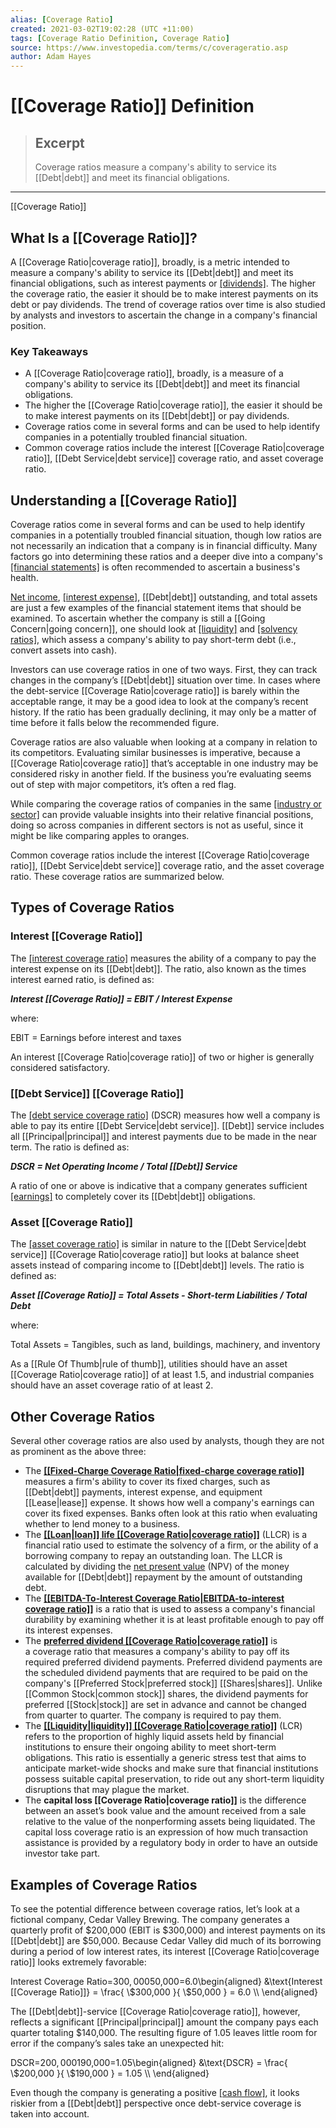 ```yaml
---
alias: [Coverage Ratio]
created: 2021-03-02T19:02:28 (UTC +11:00)
tags: [Coverage Ratio Definition, Coverage Ratio]
source: https://www.investopedia.com/terms/c/coverageratio.asp
author: Adam Hayes
---
```


# [[Coverage Ratio]] Definition

> ## Excerpt
> Coverage ratios measure a company's ability to service its [[Debt|debt]] and meet its financial obligations.

---

[[Coverage Ratio]]
## What Is a [[Coverage Ratio]]?

A [[Coverage Ratio|coverage ratio]], broadly, is a metric intended to measure a company's ability to service its [[Debt|debt]] and meet its financial obligations, such as interest payments or [[dividends]](https://www.investopedia.com/terms/d/dividend.asp). The higher the coverage ratio, the easier it should be to make interest payments on its debt or pay dividends. The trend of coverage ratios over time is also studied by analysts and investors to ascertain the change in a company's financial position.

### Key Takeaways

-   A [[Coverage Ratio|coverage ratio]], broadly, is a measure of a company's ability to service its [[Debt|debt]] and meet its financial obligations.
-   The higher the [[Coverage Ratio|coverage ratio]], the easier it should be to make interest payments on its [[Debt|debt]] or pay dividends.
-   Coverage ratios come in several forms and can be used to help identify companies in a potentially troubled financial situation.
-   Common coverage ratios include the interest [[Coverage Ratio|coverage ratio]], [[Debt Service|debt service]] coverage ratio, and asset coverage ratio.

## Understanding a [[Coverage Ratio]]

Coverage ratios come in several forms and can be used to help identify companies in a potentially troubled financial situation, though low ratios are not necessarily an indication that a company is in financial difficulty. Many factors go into determining these ratios and a deeper dive into a company's [[financial statements]](https://www.investopedia.com/terms/f/financial-statements.asp) is often recommended to ascertain a business's health.

[Net income](https://www.investopedia.com/terms/n/netincome.asp), [[interest expense]](https://www.investopedia.com/terms/i/interestexpense.asp), [[Debt|debt]] outstanding, and total assets are just a few examples of the financial statement items that should be examined. To ascertain whether the company is still a [[Going Concern|going concern]], one should look at [[liquidity]](https://www.investopedia.com/terms/l/liquidityratios.asp) and [[solvency ratios]](https://www.investopedia.com/terms/s/solvencyratio.asp), which assess a company's ability to pay short-term debt (i.e., convert assets into cash).

Investors can use coverage ratios in one of two ways. First, they can track changes in the company’s [[Debt|debt]] situation over time. In cases where the debt-service [[Coverage Ratio|coverage ratio]] is barely within the acceptable range, it may be a good idea to look at the company’s recent history. If the ratio has been gradually declining, it may only be a matter of time before it falls below the recommended figure.

Coverage ratios are also valuable when looking at a company in relation to its competitors. Evaluating similar businesses is imperative, because a [[Coverage Ratio|coverage ratio]] that’s acceptable in one industry may be considered risky in another field. If the business you’re evaluating seems out of step with major competitors, it’s often a red flag.

While comparing the coverage ratios of companies in the same [[industry or sector]](https://www.investopedia.com/ask/answers/05/industrysector.asp) can provide valuable insights into their relative financial positions, doing so across companies in different sectors is not as useful, since it might be like comparing apples to oranges.

Common coverage ratios include the interest [[Coverage Ratio|coverage ratio]], [[Debt Service|debt service]] coverage ratio, and the asset coverage ratio. These coverage ratios are summarized below.

## Types of Coverage Ratios

### Interest [[Coverage Ratio]]

The [[interest coverage ratio]](https://www.investopedia.com/terms/i/interestcoverageratio.asp) measures the ability of a company to pay the interest expense on its [[Debt|debt]]. The ratio, also known as the times interest earned ratio, is defined as:

**_Interest [[Coverage Ratio]] = EBIT / Interest Expense_**

where:

EBIT = Earnings before interest and taxes

An interest [[Coverage Ratio|coverage ratio]] of two or higher is generally considered satisfactory.

### [[Debt Service]] [[Coverage Ratio]]

The [[debt service coverage ratio]](https://www.investopedia.com/terms/d/dscr.asp) (DSCR) measures how well a company is able to pay its entire [[Debt Service|debt service]]. [[Debt]] service includes all [[Principal|principal]] and interest payments due to be made in the near term. The ratio is defined as:

**_DSCR = Net Operating Income / Total [[Debt]] Service_**

A ratio of one or above is indicative that a company generates sufficient [[earnings]](https://www.investopedia.com/terms/e/earnings.asp) to completely cover its [[Debt|debt]] obligations.

### Asset [[Coverage Ratio]]

The [[asset coverage ratio]](https://www.investopedia.com/terms/a/assetcoverage.asp) is similar in nature to the [[Debt Service|debt service]] [[Coverage Ratio|coverage ratio]] but looks at balance sheet assets instead of comparing income to [[Debt|debt]] levels. The ratio is defined as:

**_Asset [[Coverage Ratio]] = Total Assets - Short-term Liabilities / Total Debt_**

where:

Total Assets = Tangibles, such as land, buildings, machinery, and inventory

As a [[Rule Of Thumb|rule of thumb]], utilities should have an asset [[Coverage Ratio|coverage ratio]] of at least 1.5, and industrial companies should have an asset coverage ratio of at least 2.

## Other Coverage Ratios

Several other coverage ratios are also used by analysts, though they are not as prominent as the above three:

-   The [**[[Fixed-Charge Coverage Ratio|fixed-charge coverage ratio]]**](https://www.investopedia.com/terms/f/fixed-chargecoverageratio.asp) measures a firm's ability to cover its fixed charges, such as [[Debt|debt]] payments, interest expense, and equipment [[Lease|lease]] expense. It shows how well a company's earnings can cover its fixed expenses. Banks often look at this ratio when evaluating whether to lend money to a business.
-   The [**[[Loan|loan]] life [[Coverage Ratio|coverage ratio]]**](https://www.investopedia.com/terms/l/llcr.asp) (LLCR) is a financial ratio used to estimate the solvency of a firm, or the ability of a borrowing company to repay an outstanding loan. The LLCR is calculated by dividing the [net present value](https://www.investopedia.com/terms/n/npv.asp) (NPV) of the money available for [[Debt|debt]] repayment by the amount of outstanding debt. 
-   The [**[[EBITDA-To-Interest Coverage Ratio|EBITDA-to-interest coverage ratio]]**](https://www.investopedia.com/terms/e/ebitdacoverinterestratio.asp) is a ratio that is used to assess a company's financial durability by examining whether it is at least profitable enough to pay off its interest expenses.
-   The [**preferred dividend [[Coverage Ratio|coverage ratio]]**](https://www.investopedia.com/terms/p/preferreddividendcoverageratio.asp) is a coverage ratio that measures a company's ability to pay off its required preferred dividend payments. Preferred dividend payments are the scheduled dividend payments that are required to be paid on the company's [[Preferred Stock|preferred stock]] [[Shares|shares]]. Unlike [[Common Stock|common stock]] shares, the dividend payments for preferred [[Stock|stock]] are set in advance and cannot be changed from quarter to quarter. The company is required to pay them.
-   The [**[[Liquidity|liquidity]] [[Coverage Ratio|coverage ratio]]**](https://www.investopedia.com/terms/l/liquidity-coverage-ratio.asp) (LCR) refers to the proportion of highly liquid assets held by financial institutions to ensure their ongoing ability to meet short-term obligations. This ratio is essentially a generic stress test that aims to anticipate market-wide shocks and make sure that financial institutions possess suitable capital preservation, to ride out any short-term liquidity disruptions that may plague the market.
-   The **capital loss [[Coverage Ratio|coverage ratio]]** is the difference between an asset’s book value and the amount received from a sale relative to the value of the nonperforming assets being liquidated. The capital loss coverage ratio is an expression of how much transaction assistance is provided by a regulatory body in order to have an outside investor take part.

## Examples of Coverage Ratios

To see the potential difference between coverage ratios, let’s look at a fictional company, Cedar Valley Brewing. The company generates a quarterly profit of $200,000 (EBIT is $300,000) and interest payments on its [[Debt|debt]] are $50,000. Because Cedar Valley did much of its borrowing during a period of low interest rates, its interest [[Coverage Ratio|coverage ratio]] looks extremely favorable:

Interest Coverage Ratio\=$300,000$50,000\=6.0\\begin{aligned} &\\text{Interest [[Coverage Ratio]]} = \\frac{ \\$300,000 }{ \\$50,000 } = 6.0 \\\\ \\end{aligned}

The [[Debt|debt]]-service [[Coverage Ratio|coverage ratio]], however, reflects a significant [[Principal|principal]] amount the company pays each quarter totaling $140,000. The resulting figure of 1.05 leaves little room for error if the company’s sales take an unexpected hit:

DSCR\=$200,000$190,000\=1.05\\begin{aligned} &\\text{DSCR} = \\frac{ \\$200,000 }{ \\$190,000 } = 1.05 \\\\ \\end{aligned}

Even though the company is generating a positive [[cash flow]](https://www.investopedia.com/terms/c/cashflow.asp), it looks riskier from a [[Debt|debt]] perspective once debt-service coverage is taken into account.
